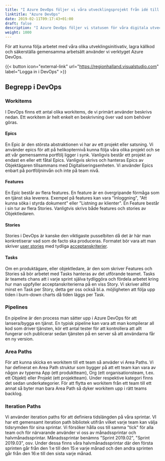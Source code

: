 ```yaml
---
title: "I Azure DevOps följer vi våra utvecklingsprojekt från idé till produktion"
linktitle: "Azure DevOps"
date: 2019-02-11T09:17:43+01:00
draft: false
description: "I Azure DevOps följer vi statusen för våra digitala utvecklingsprojekt."
weight: 1000
---
```

För att kunna följa arbetet med våra olika utveklingsinitivativ, lagra källkod och säkerställa gemensamma arbetsätt använder vi verktyget Azure DevOps.

{{< button icon="external-link" url="https://regionhalland.visualstudio.com" label="Logga in i DevOps" >}}


## Begrepp i DevOps

### Workitems
I DevOps finns ett antal olika workitems, de vi primärt använder beskrivs nedan. Ett workitem är helt enkelt en beskrivning över vad som behöver göras.

#### Epics
En Epic är den största abstraktionen vi har av ett projekt eller satsning. Vi använder epics för att på helikopternivå kunna följa våra olika projekt och se att vår gemensamma portfölj ligger i synk. Vanligvis består ett projekt av endast en eller ett fåtal Epics. Vanligvis skrivs och hanteras Epics av Objektägaren tillsammans med Digitaliseringsenheten. Vi använder Epics enbart på portföljninvån och inte på team nivå.

#### Features
En Epic består av flera features. En feature är en övergripande förmåga som en tjänst ska leverera. Exempel på features kan vara "Inloggning", "Att kunna söka i styrda dokument" eller "Listning av klienter". En Feature består i sin tur av flera Stories. Vanligtvis skrivs både features och stories av Objektledaren.

#### Stories
Stories i DevOps är kanske den viktigaste pusselbiten då det är här man konkretiserar vad som de facto ska produceras. Formatet bör vara att man skriver [user stories](/metoder/userstories/) med tydliga [acceptanskriterier](/metoder/userstories/#acceptanskriterier).

#### Tasks
Om en produktägare, eller objektledare, är den som skriver Features och Stories så bör arbetet med Tasks hanteras av det utförande teamet. Tasks är teamets chans att i varje sprint själva tydliggöra och fördela arbetet kring hur man uppfyller acceptanskriterierna på en viss Story. Vi skriver alltid minst en Task per Story, detta ger oss också bl.a. möjligheten att följa upp tiden i burn-down charts då tiden läggs per Task. 

### Pipelines
En pipeline är den process man sätter upp i Azure DevOps för att lansera/bygga en tjänst. En typisk pipeline kan vara att man kompilerar all kod som driver tjänsten, kör ett antal tester för att kontrollera att allt fungerar och publicerar sedan tjänsten på en server så att användarna får en ny version.

### Area Paths
För att kunna skicka en workitem till ett team så anväder vi Area Paths. Vi har definerat en Area Path struktur som bygger på att ett team kan vara av någon av typerna App (ett produktteam), Org (ett organisationsteam, t.ex. ett Objekt) eller Projekt (ett projektteam). Under respektive kategori finns det sedan underkategorier. För att flytta en workitem från ett team till ett annat så byter man bara Area Path så dyker workitem upp i rätt teams backlog.

### Iteration Paths
Vi använder iteration paths för att definiera tidslängden på våra sprintar. VI har ett gemensamt iteration path bibliotek utifrån vilket varje team kan välja tidsrymden för sina sprintar. Vi försöker hålla oss till samma "tick" för alla team och för närvarande använder vi oss av månadssprintar och halvmånadssprintar. Månadssprintar benämns "Sprint 2019.02", "Sprint 2019.03", osv. Under dessa finns våra halvmånadssprintar där den första sprinten går från den 1:e till den 15:e varje månad och den andra sprinten går från den 16:e till den sista varje månad. 
